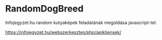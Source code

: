 # RandomDogBreed

Infojegyzet.hu random kutyaképek feladatának megoldása javascript-tel.

https://infojegyzet.hu/webszerkesztes/php/apikliensek/
